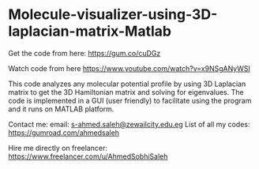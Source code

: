 # Molecule-visualizer-using-3D-laplacian-matrix-Matlab

Get the code from here: 
https://gum.co/cuDGz
 
Watch code from here 
https://www.youtube.com/watch?v=x9NSgANyWSI
 
This code analyzes any molecular potential profile by using 3D Laplacian matrix to get the 3D Hamiltonian matrix and solving for eigenvalues.
The code is implemented in a GUI (user friendly) to facilitate using the program and it runs on MATLAB platform.

Contact me: 
email: s-ahmed.saleh@zewailcity.edu.eg 
List of all my codes: https://gumroad.com/ahmedsaleh
 
Hire me directly on freelancer: 
https://www.freelancer.com/u/AhmedSobhiSaleh 
